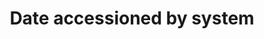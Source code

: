 ---
title: 'Date accessioned by system'
field: 'dc.date.accessioned'
slug: 'global-date-accessioned-by-system'
description: 'Date a system takes possession of item.'
comment: 'Date in YYYY-MM-DD format. At the very least you must enter the year, but month and day is better if possible.'
required: False
module: 'Status'
cluster: 'Global'
policy: 'Date. Single value only.'
layout: 'home'
---